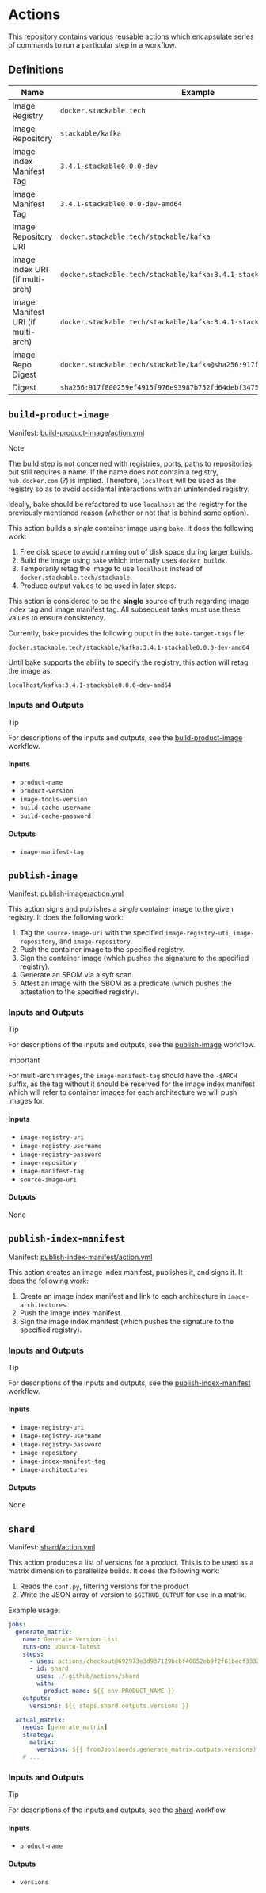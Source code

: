 # Actions

This repository contains various reusable actions which encapsulate series of
commands to run a particular step in a workflow.

## Definitions

| Name                               | Example                                                                |
| ---------------------------------- | ---------------------------------------------------------------------- |
| Image Registry                     | `docker.stackable.tech`                                                |
| Image Repository                   | `stackable/kafka`                                                      |
| Image Index Manifest Tag           | `3.4.1-stackable0.0.0-dev`                                             |
| Image Manifest Tag                 | `3.4.1-stackable0.0.0-dev-amd64`                                       |
| Image Repository URI               | `docker.stackable.tech/stackable/kafka`                                |
| Image Index URI (if multi-arch)    | `docker.stackable.tech/stackable/kafka:3.4.1-stackable0.0.0-dev`       |
| Image Manifest URI (if multi-arch) | `docker.stackable.tech/stackable/kafka:3.4.1-stackable0.0.0-dev-amd64` |
| Image Repo Digest                  | `docker.stackable.tech/stackable/kafka@sha256:917f800259ef4915f976...` |
| Digest                             | `sha256:917f800259ef4915f976e93987b752fd64debf347568610d7f685d2022...` |

## `build-product-image`

Manifest: [build-product-image/action.yml][build-product-image]

> [!NOTE]
> The build step is not concerned with registries, ports, paths to repositories,
> but still requires a name. If the name does not contain a registry,
> `hub.docker.com` (?) is implied. Therefore, `localhost` will be used as the
> registry so as to avoid accidental interactions with an unintended registry.
>
> Ideally, bake should be refactored to use `localhost` as the registry for the
> previously mentioned reason (whether or not that is behind some option).

This action builds a *single* container image using `bake`. It does the
following work:

1. Free disk space to avoid running out of disk space during larger builds.
2. Build the image using `bake` which internally uses `docker buildx`.
3. Temporarily retag the image to use `localhost` instead of
   `docker.stackable.tech/stackable`.
4. Produce output values to be used in later steps.

This action is considered to be the **single** source of truth regarding image
index tag and image manifest tag. All subsequent tasks must use these values to
ensure consistency.

Currently, bake provides the following ouput in the `bake-target-tags` file:

```plain
docker.stackable.tech/stackable/kafka:3.4.1-stackable0.0.0-dev-amd64
```

Until bake supports the ability to specify the registry, this action will retag
the image as:

```plain
localhost/kafka:3.4.1-stackable0.0.0-dev-amd64
```

### Inputs and Outputs

> [!TIP]
> For descriptions of the inputs and outputs, see the [build-product-image]
> workflow.

#### Inputs

- `product-name`
- `product-version`
- `image-tools-version`
- `build-cache-username`
- `build-cache-password`

#### Outputs

- `image-manifest-tag`

[build-product-image]: ./build-product-image/action.yml

## `publish-image`

Manifest: [publish-image/action.yml][publish-image]

This action signs and publishes a *single* container image to the given
registry. It does the following work:

1. Tag the `source-image-uri` with the specified `image-registry-uti`,
   `image-repository`, and `image-repository`.
2. Push the container image to the specified registry.
3. Sign the container image (which pushes the signature to the specified
   registry).
4. Generate an SBOM via a syft scan.
5. Attest an image with the SBOM as a predicate (which pushes the attestation
   to the specified registry).

### Inputs and Outputs

> [!TIP]
> For descriptions of the inputs and outputs, see the [publish-image] workflow.

<!-- markdownlint-disable-next-line MD028 -->
> [!IMPORTANT]
> For multi-arch images, the `image-manifest-tag` should have the `-$ARCH`
> suffix, as the tag without it should be reserved for the image index manifest
> which will refer to container images for each architecture we will push images
> for.

#### Inputs

- `image-registry-uri`
- `image-registry-username`
- `image-registry-password`
- `image-repository`
- `image-manifest-tag`
- `source-image-uri`

#### Outputs

None

[publish-image]: ./publish-image/action.yml

## `publish-index-manifest`

Manifest: [publish-index-manifest/action.yml][publish-index-manifest]

This action creates an image index manifest, publishes it, and signs it. It does
the following work:

1. Create an image index manifest and link to each architecture in
   `image-architectures`.
2. Push the image index manifest.
3. Sign the image index manifest (which pushes the signature to the specified
   registry).

### Inputs and Outputs

> [!TIP]
> For descriptions of the inputs and outputs, see the [publish-index-manifest]
> workflow.

#### Inputs

- `image-registry-uri`
- `image-registry-username`
- `image-registry-password`
- `image-repository`
- `image-index-manifest-tag`
- `image-architectures`

#### Outputs

None

[publish-index-manifest]: ./publish-index-manifest/action.yml

## `shard`

Manifest: [shard/action.yml][shard]

This action produces a list of versions for a product. This is to be used as a
matrix dimension to parallelize builds. It does the following work:

1. Reads the `conf.py`, filtering versions for the product
2. Write the JSON array of version to `$GITHUB_OUTPUT` for use in a matrix.

Example usage:

```yaml
jobs:
  generate_matrix:
    name: Generate Version List
    runs-on: ubuntu-latest
    steps:
      - uses: actions/checkout@692973e3d937129bcbf40652eb9f2f61becf3332 # v4.1.7
      - id: shard
        uses: ./.github/actions/shard
        with:
          product-name: ${{ env.PRODUCT_NAME }}
    outputs:
      versions: ${{ steps.shard.outputs.versions }}

  actual_matrix:
    needs: [generate_matrix]
    strategy:
      matrix:
        versions: ${{ fromJson(needs.generate_matrix.outputs.versions) }}
    # ...
```

### Inputs and Outputs

> [!TIP]
> For descriptions of the inputs and outputs, see the [shard] workflow.

#### Inputs

- `product-name`

#### Outputs

- `versions`

[shard]: ./publish-index-manifest/action.yml
